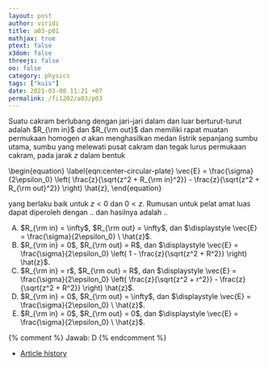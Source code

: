 ```yaml
---
layout: post
author: viridi
title: a03-p01
mathjax: true
ptext: false
x3dom: false
threejs: false
oo: false
category: physics
tags: ["kuis"]
date: 2021-03-08 11:21 +07
permalink: /fi1202/a03/p03
---
```

Suatu cakram berlubang dengan jari-jari dalam dan luar berturut-turut adalah $R_{\rm in}$ dan $R_{\rm out}$ dan memiliki rapat muatan permukaan homogen $\sigma$ akan menghasilkan medan listrik sepanjang sumbu utama, sumbu yang melewati pusat cakram dan tegak lurus permukaan cakram, pada jarak $z$ dalam bentuk

\begin{equation}
\label{eqn:center-circular-plate}
\vec{E} = \frac{\sigma}{2\epsilon_0} \left( \frac{z}{\sqrt{z^2 + R_{\rm in}^2}} - \frac{z}{\sqrt{z^2 + R_{\rm out}^2}} \right) \hat{z},
\end{equation}

yang berlaku baik untuk $z < 0$ dan $0 < z$. Rumusan untuk pelat amat luas dapat diperoleh dengan .. dan hasilnya adalah ..

<ol type="A">
<li>$R_{\rm in} = \infty$, $R_{\rm out} = \infty$, dan $\displaystyle \vec{E} = \frac{\sigma}{2\epsilon_0} \ \hat{z}$.</li>
<li>$R_{\rm in} = 0$, $R_{\rm out} = R$, dan $\displaystyle \vec{E} = \frac{\sigma}{2\epsilon_0} \left( 1 - \frac{z}{\sqrt{z^2 + R^2}} \right) \hat{z}$.</li>
<li>$R_{\rm in} = r$, $R_{\rm out} = R$, dan $\displaystyle \vec{E} = \frac{\sigma}{2\epsilon_0} \left( \frac{z}{\sqrt{z^2 + r^2}} - \frac{z}{\sqrt{z^2 + R^2}} \right) \hat{z}$.</li>
<li>$R_{\rm in} = 0$, $R_{\rm out} = \infty$, dan $\displaystyle \vec{E} = \frac{\sigma}{2\epsilon_0} \ \hat{z}$.</li>
<li>$R_{\rm in} = 0$, $R_{\rm out} = 0$, dan $\displaystyle \vec{E} = \frac{\sigma}{2\epsilon_0} \ \hat{z}$.</li>
</ol>

{% comment %}
Jawab: D
{% endcomment %}

+ [Article history](https://github.com/butiran/butiran.github.io/commits/master/_posts/fi1202/a03/2021-03-08-p01.md)
